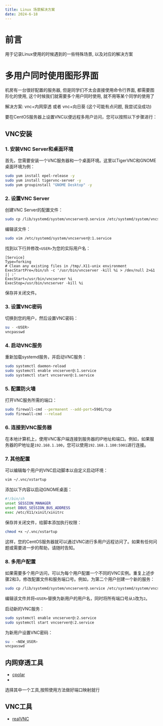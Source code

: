 ```yaml
---
title: Linux 场景解决方案
date: 2024-6-18
---
```


# 前言

用于记录Linux使用的时候遇到的一些特殊场景, 以及对应的解决方案

# 多用户同时使用图形界面

机房有一台很好配置的服务器, 但是同学们不太会直接使用命令行界面, 都需要图形化的使用, 这个时候我们就需要多个用户同时使用, 就不用等某个同学的使用了

解决方案: vnc+内网穿透  或者 vnc+向日葵 (这个可能有点问题, 我尝试没成功)

要在CentOS服务器上设置VNC以便远程多用户访问，您可以按照以下步骤进行：

## VNC安装

### 1. 安装VNC Server和桌面环境
首先，您需要安装一个VNC服务器和一个桌面环境。这里以TigerVNC和GNOME桌面环境为例：

```bash
sudo yum install epel-release -y
sudo yum install tigervnc-server -y
sudo yum groupinstall "GNOME Desktop" -y
```

### 2. 设置VNC Server
创建VNC Server的配置文件：

```bash
sudo cp /lib/systemd/system/vncserver@.service /etc/systemd/system/vncserver@:1.service
```

编辑该文件：

```bash
sudo vim /etc/systemd/system/vncserver@:1.service
```

找到以下行并修改`<USER>`为您的实际用户名：

```plaintext
[Service]
Type=forking
# Clean any existing files in /tmp/.X11-unix environment
ExecStartPre=/bin/sh -c '/usr/bin/vncserver -kill %i > /dev/null 2>&1 || :'
ExecStart=/usr/bin/vncserver %i
ExecStop=/usr/bin/vncserver -kill %i
```

保存并关闭文件。

### 3. 设置VNC密码
切换到您的用户，然后设置VNC密码：

```bash
su - <USER>
vncpasswd
```

### 4. 启动VNC服务
重新加载systemd服务，并启动VNC服务：

```bash
sudo systemctl daemon-reload
sudo systemctl enable vncserver@:1.service
sudo systemctl start vncserver@:1.service
```



### 5. 配置防火墙

打开VNC服务所需的端口：

```bash
sudo firewall-cmd --permanent --add-port=5901/tcp
sudo firewall-cmd --reload
```

### 6. 连接到VNC服务器
在本地计算机上，使用VNC客户端连接到服务器的IP地址和端口。例如，如果服务器的IP地址是`192.168.1.100`，您可以使用`192.168.1.100:5901`进行连接。

### 7. 其他配置
可以编辑每个用户的VNC启动脚本以自定义启动环境：

```bash
vim ~/.vnc/xstartup
```

添加以下内容以启动GNOME桌面：

```bash
#!/bin/sh
unset SESSION_MANAGER
unset DBUS_SESSION_BUS_ADDRESS
exec /etc/X11/xinit/xinitrc
```

保存并关闭文件，给脚本添加执行权限：

```bash
chmod +x ~/.vnc/xstartup
```

这样，您的CentOS服务器就可以通过VNC进行多用户远程访问了。如果有任何问题或需要进一步的帮助，请随时告知。

### 8. 多用户配置

如果需要多个用户访问，可以为每个用户配置一个不同的VNC实例。重复上述步骤2和3，修改配置文件和服务端口号。例如，为第二个用户创建一个新的服务：

```bash
sudo cp /lib/systemd/system/vncserver@.service /etc/systemd/system/vncserver@:2.service
```

编辑该文件并将`<USER>`替换为新用户的用户名，同时将所有端口号从`1`改为`2`。

启动新的VNC服务：

```bash
sudo systemctl enable vncserver@:2.service
sudo systemctl start vncserver@:2.service
```

为新用户设置VNC密码：

```bash
su - <NEW_USER>
vncpasswd
```

## 内网穿透工具

* [cpolar](https://dashboard.cpolar.com/get-started)
* 

选择其中一个工具,按照使用方法做好端口映射就行

## VNC工具

* [realVNC](https://www.realvnc.com/en/connect/download/viewer/)
